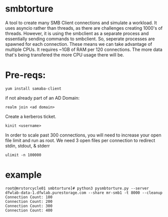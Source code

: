 # smbtorture

A tool to create many SMB Client connections and simulate a workload.  It uses asyncio rather than threads, as there are challenges creating 1000's of threads.  However, it is using the smbclient as a separate process and essentially sending commands to smbclient.  So, seperate processes are spawned for each connection.  These means we can take advantage of multiple CPUs.   It requires ~1GB of RAM per 120 connections.  The more data that's being transfered the more CPU usage there will be.

# Pre-reqs:
```
yum install samaba-client
```

if not already part of an AD Domain:
```
realm join <ad domain>
```
  
Create a kerberos ticket.
```
kinit <username>
```
  
In order to scale past 300 connections, you will need to increase your open file limit and run as root.  We need 3 open files per connection to redirect stdin, stdout, & stderr
```
ulimit -n 100000
```
  
# example
```
root@mrstorcycle01 smbtorture]# python3 pysmbtorture.py --server dfwlab-data-1.dfwlab.purestorage.com --share mr-smb1 -t 8000 --cleanup
Connection Count: 100
Connection Count: 200
Connection Count: 300
Connection Count: 400
```

  

